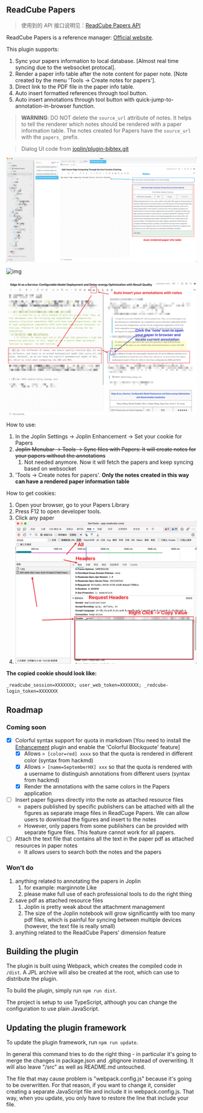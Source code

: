 ## ReadCube Papers

> 使用到的 API 接口说明见：[ReadCube Papers API](https://blog.hxgpark.com/posts/ReadCubePapersAPI/)

ReadCube Papers is a reference manager: [Official website](https://www.papersapp.com/).

This plugin supports:

1. Sync your papers information to local database. [Almost real time syncing due to the websocket protocal].
2. Render a paper info table after the note content for paper note. [Note created by the menu 'Tools -> Create notes for papers'].
3. Direct link to the PDF file in the paper info table.
4. Auto insert formatted references through tool button.
5. Auto insert annotations through tool button with quick-jump-to-annotation-in-browser function.

> **WARNING**: DO NOT delete the `source_url` attribute of notes. It helps to tell the renderer which notes should be rendered with a paper information table. The notes created for Papers have the `source_url` with the `papers_` prefix.


> Dialog UI code from [joplin/plugin-bibtex.git](https://github.com/joplin/plugin-bibtex.git)

![](./screenshot/readcube.png)

![img](https://i.imgur.com/Acri6uW.gif)

![](./screenshot/paper_annotation.png)

How to use:
1. In the Joplin Settings -> Joplin Enhancement -> Set your cookie for Papers
2. ~~Joplin Menubar -> Tools -> Sync files with Papers: It will create notes for your papers without the annotations~~
    1. Not needed anymore. Now it will fetch the papers and keep syncing based on websocket
3. 'Tools -> Create notes for papers'. **Only the notes created in this way can have a rendered paper information table**

How to get cookies:
1. Open your browser, go to your Papers Library
2. Press F12 to open developer tools.
3. Click any paper
4. ![](./screenshot/paper_cookies.png)


**The copied cookie should look like:**

```cookies
_readcube_session=XXXXXXX; user_web_token=XXXXXXX; _redcube-login_token=XXXXXXX
```

## Roadmap

### Coming soon

- [x] Colorful syntax support for quota in markdown [You need to install the [Enhancement](https://github.com/SeptemberHX/joplin-plugin-enhancement) plugin and enable the 'Colorful Blockquote' feature]
  - [x] Allows `> [color=red] xxxx` so that the quota is rendered in different color (syntax from hackmd)
  - [x] Allows `> [name=SeptemberHX] xxx` so that the quota is rendered with a username to distinguish annotations from different users (syntax from hackmd)
  - [x] Render the annotations with the same colors in the Papers application
- [ ] Insert paper figures directly into the note as attached resource files
  - papers published by specific publishers can be attached with all the figures as separate image files in ReadCuge Papers. We can allow users to download the figures and insert to the notes
  - However, only papers from some publishers can be provided with separate figure files. This feature cannot work for all papers.
- [ ] Attach the text file that contains all the text in the paper pdf as attached resources in paper notes
  - It allows users to search both the notes and the papers

### Won't do

1. anything related to annotating the papers in Joplin
   1. for example: marginnote Like
   2. please make full use of each professional tools to do the right thing
2. save pdf as attached resource files
   1. Joplin is pretty weak about the attachment management
   2. The size of the Joplin notebook will grow significantly with too many pdf files, which is painful for syncing between multiple devices (however, the text file is really small)
3. anything related to the ReadCube Papers' dimension feature

## Building the plugin

The plugin is built using Webpack, which creates the compiled code in `/dist`. A JPL archive will also be created at the root, which can use to distribute the plugin.

To build the plugin, simply run `npm run dist`.

The project is setup to use TypeScript, although you can change the configuration to use plain JavaScript.

## Updating the plugin framework

To update the plugin framework, run `npm run update`.

In general this command tries to do the right thing - in particular it's going to merge the changes in package.json and .gitignore instead of overwriting. It will also leave "/src" as well as README.md untouched.

The file that may cause problem is "webpack.config.js" because it's going to be overwritten. For that reason, if you want to change it, consider creating a separate JavaScript file and include it in webpack.config.js. That way, when you update, you only have to restore the line that include your file.
